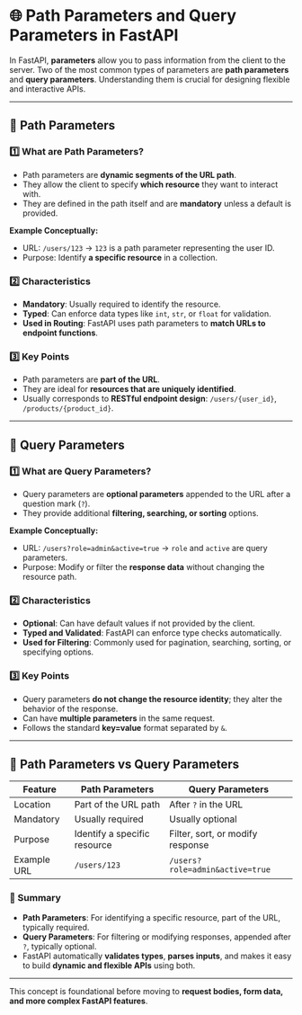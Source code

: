 # 🌐 Path Parameters and Query Parameters in FastAPI

In FastAPI, **parameters** allow you to pass information from the client to the server. Two of the most common types of parameters are **path parameters** and **query parameters**. Understanding them is crucial for designing flexible and interactive APIs.

---

## 🔹 Path Parameters

### 1️⃣ What are Path Parameters?
- Path parameters are **dynamic segments of the URL path**.  
- They allow the client to specify **which resource** they want to interact with.  
- They are defined in the path itself and are **mandatory** unless a default is provided.

**Example Conceptually:**
- URL: `/users/123` → `123` is a path parameter representing the user ID.  
- Purpose: Identify **a specific resource** in a collection.

### 2️⃣ Characteristics
- **Mandatory**: Usually required to identify the resource.  
- **Typed**: Can enforce data types like `int`, `str`, or `float` for validation.  
- **Used in Routing**: FastAPI uses path parameters to **match URLs to endpoint functions**.

### 3️⃣ Key Points
- Path parameters are **part of the URL**.  
- They are ideal for **resources that are uniquely identified**.  
- Usually corresponds to **RESTful endpoint design**: `/users/{user_id}`, `/products/{product_id}`.

---

## 🔹 Query Parameters

### 1️⃣ What are Query Parameters?
- Query parameters are **optional parameters** appended to the URL after a question mark (`?`).  
- They provide additional **filtering, searching, or sorting** options.

**Example Conceptually:**
- URL: `/users?role=admin&active=true` → `role` and `active` are query parameters.  
- Purpose: Modify or filter the **response data** without changing the resource path.

### 2️⃣ Characteristics
- **Optional**: Can have default values if not provided by the client.  
- **Typed and Validated**: FastAPI can enforce type checks automatically.  
- **Used for Filtering**: Commonly used for pagination, searching, sorting, or specifying options.

### 3️⃣ Key Points
- Query parameters **do not change the resource identity**; they alter the behavior of the response.  
- Can have **multiple parameters** in the same request.  
- Follows the standard **key=value** format separated by `&`.

---

## 🔹 Path Parameters vs Query Parameters
| Feature | Path Parameters | Query Parameters |
|---------|----------------|-----------------|
| Location | Part of the URL path | After `?` in the URL |
| Mandatory | Usually required | Usually optional |
| Purpose | Identify a specific resource | Filter, sort, or modify response |
| Example URL | `/users/123` | `/users?role=admin&active=true` |

### 🔹 Summary
- **Path Parameters**: For identifying a specific resource, part of the URL, typically required.  
- **Query Parameters**: For filtering or modifying responses, appended after `?`, typically optional.  
- FastAPI automatically **validates types**, **parses inputs**, and makes it easy to build **dynamic and flexible APIs** using both.

---

This concept is foundational before moving to **request bodies, form data, and more complex FastAPI features**.

